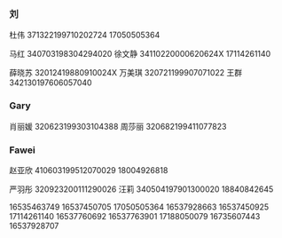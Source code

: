 ### 刘

杜伟 371322199710202724 17050505364

马红 340703198304294020
徐文静 34110220000620624X 17114261140

薛晓苏 32012419880910024X
万美琪 320721199907071022
王群 342130197606057040

### Gary

肖丽媛 320623199303104388
周莎丽 320682199411077823

### Fawei

赵亚欣 410603199512070029 18004926818

严羽彤 320923200111290026
汪莉 340504197901300020 18840842645

16535463749
16537450705
17050505364
16537928663
16537450925
17114261140
16537760692
16537763901
17188050079
16735607443
16537928707
